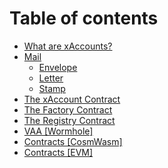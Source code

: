 # Table of contents

* [What are xAccounts?](README.md)
* [Mail](mails.md)
  * [Envelope](envelopes.md)
  * [Letter](letters.md)
  * [Stamp](mail/stamp.md)
* [The xAccount Contract](the-xaccount-contract.md)
* [The Factory Contract](the-factory-contract.md)
* [The Registry Contract](the-registry-contract.md)
* [VAA \[Wormhole\]](vaas.md)
* [Contracts \[CosmWasm\]](contracts-cosmwasm.md)
* [Contracts \[EVM\]](contracts-evm.md)
